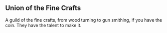 ## Union of the Fine Crafts
A guild of the fine crafts, from wood turning to gun smithing, if you have the coin. They have the talent to make it.